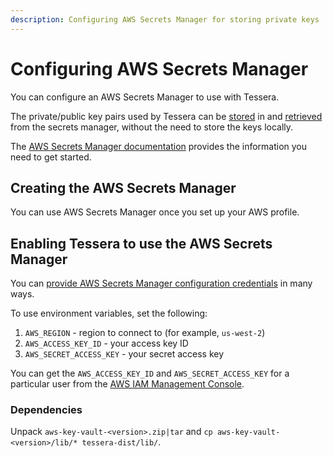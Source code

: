```yaml
---
description: Configuring AWS Secrets Manager for storing private keys
---
```


# Configuring AWS Secrets Manager

You can configure an AWS Secrets Manager to use with Tessera.

The private/public key pairs used by Tessera can be [stored] in and [retrieved] from the secrets manager, without the
need to store the keys locally.

The [AWS Secrets Manager documentation](https://docs.aws.amazon.com/secretsmanager/latest/userguide/intro.html) provides
the information you need to get started.

## Creating the AWS Secrets Manager

You can use AWS Secrets Manager once you set up your AWS profile.

## Enabling Tessera to use the AWS Secrets Manager

You can [provide AWS Secrets Manager configuration credentials](https://docs.aws.amazon.com/sdk-for-java/v2/developer-guide/credentials.html)
in many ways.

To use environment variables, set the following:

1. `AWS_REGION` - region to connect to (for example, `us-west-2`)
1. `AWS_ACCESS_KEY_ID` - your access key ID
1. `AWS_SECRET_ACCESS_KEY` - your secret access key

You can get the `AWS_ACCESS_KEY_ID` and `AWS_SECRET_ACCESS_KEY` for a particular user from the
[AWS IAM Management Console](https://console.aws.amazon.com/iam).

### Dependencies

Unpack `aws-key-vault-<version>.zip|tar` and `cp aws-key-vault-<version>/lib/* tessera-dist/lib/`.

<!-- links -->
[stored]: ../../Generate-Keys/AWS-Secrets-Manager.md
[retrieved]: ../Keys/AWS-Secrets-Pairs.md
